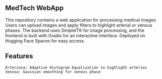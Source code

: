 ## MedTech WebApp
This repository contains a web application for processing medical images. Users can upload images and apply filters to highlight arterial or venous phases. The backend uses SimpleITK for image processing, and the frontend is built with Gradio for an interactive interface. Deployed on Hugging Face Spaces for easy access.
## Features
    Arteriosa: Adaptive Histogram Equalization to highlight arteries
    Venosa: Gaussian smoothing for venous phase
